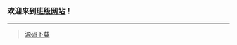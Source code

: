 ### 欢迎来到[班级网站](http://summon00163.github.io)！

---

>[源码下载](http://summon00163.github.io/source-code.zip)
